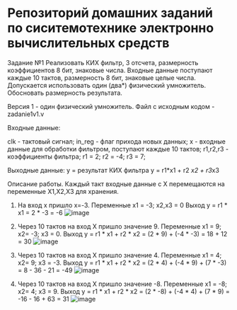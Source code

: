 # Репозиторий домашних заданий по сиситемотехнике электронно вычислительных средств

Задание №1 
Реализовать КИХ фильтр, 3 отсчета, размерность коэффициентов 8 бит, знаковые числа.
Входные данные поступают каждые 10 тактов, размерность 8 бит, знаковые целые числа.
Допускается использовать один (два*) физический умножитель. Обосновать размерность
результата.

Версия 1 - один физический умножитель.
Файл с исходным кодом - zadanie1v1.v

Входные данные:

clk - тактовый сигнал;
in_reg - флаг прихода новых данных;
x - входные данные для обработки фильтром, поступают каждые 10 тактов;
r1,r2,r3 - коэффициенты фильтра;
r1 = 2;
r2 = -4;
r3 = 7;

Выходные данные: 
y = результат КИХ фильтра
y = r1*x1 + r2 *x2 + r3*x3

Описание работы.
Каждый такт входные данные с X перемещаются на переменные X1,X2,X3 для хранения.

1. На вход x пришло x=-3.
Переменные x1 = -3; x2,x3 = 0
Выход y = r1 * x1 = 2 * -3 = -6
   ![image](https://github.com/rufiano/verilog/assets/122745439/4bb612c1-2f51-4a2b-90e5-83ef2c65ff7e)


2. Через 10 тактов на вход X пришло значение 9.
Переменные x1 = 9; x2= -3; x3 = 0.
Выход y = r1 * x1 + r2 * x2 = (2 * 9) + (-4 * -3) = 18 + 12 = 30
   ![image](https://github.com/rufiano/verilog/assets/122745439/24d2d57f-3512-40a1-af48-8cae3f5ea3ca)



3. Через 10 тактов на вход X пришло значение 4.
Переменные x1 = 4; x2= 9; x3 = -3.
Выход y = r1 * x1 + r2 * x2 = (2 * 4) + (-4 * 9) + (7 * -3) = 8 - 36 - 21 = -49
   ![image](https://github.com/rufiano/verilog/assets/122745439/84c763e4-8903-4768-ad93-40402ab8cba0)


4. Через 10 тактов на вход X пришло значение -8.
Переменные x1 = -8; x2= 4; x3 = 9.
 Выход y = r1 * x1 + r2 * x2 = (2 * -8) + (-4 * 4) + (7 * 9) = -16 - 16 + 63 = 31
   ![image](https://github.com/rufiano/verilog/assets/122745439/d6e66fa5-b232-4e9a-9bd3-2baf76d3c572)
